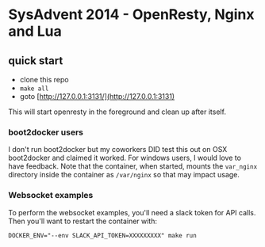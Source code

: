 # SysAdvent 2014 - OpenResty, Nginx and Lua

## quick start
- clone this repo
- `make all`
- goto [http://127.0.0.1:3131/](http://127.0.0.1:3131)

This will start openresty in the foreground and clean up after itself.

### boot2docker users
I don't run boot2docker but my coworkers DID test this out on OSX boot2docker and claimed it worked. For windows users, I would love to have feedback.
Note that the container, when started, mounts the `var_nginx` directory inside the container as `/var/nginx` so that may impact usage.

### Websocket examples
To perform the websocket examples, you'll need a slack token for API calls. Then you'll want to restart the container with:

`DOCKER_ENV="--env SLACK_API_TOKEN=XXXXXXXXX" make run`


